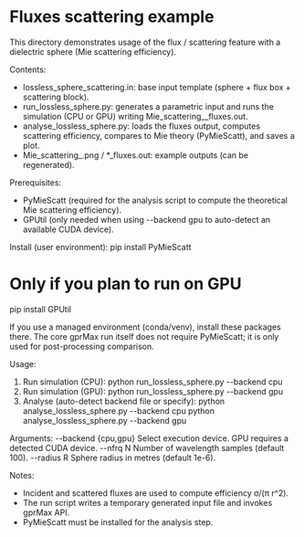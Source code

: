 Fluxes scattering example
==========================

This directory demonstrates usage of the flux / scattering feature with a dielectric sphere (Mie scattering efficiency).

Contents:
 - lossless_sphere_scattering.in: base input template (sphere + flux box + scattering block).
 - run_lossless_sphere.py: generates a parametric input and runs the simulation (CPU or GPU) writing Mie_scattering_<backend>_fluxes.out.
 - analyse_lossless_sphere.py: loads the fluxes output, computes scattering efficiency, compares to Mie theory (PyMieScatt), and saves a plot.
 - Mie_scattering_<backend>.png / *_fluxes.out: example outputs (can be regenerated).

Prerequisites:
 - PyMieScatt (required for the analysis script to compute the theoretical Mie scattering efficiency).
 - GPUtil (only needed when using --backend gpu to auto-detect an available CUDA device).

Install (user environment):
   pip install PyMieScatt
   # Only if you plan to run on GPU
   pip install GPUtil

If you use a managed environment (conda/venv), install these packages there. The core gprMax run itself does not require PyMieScatt; it is only used for post-processing comparison.

Usage:
 1. Run simulation (CPU):
    python run_lossless_sphere.py --backend cpu
 2. Run simulation (GPU):
    python run_lossless_sphere.py --backend gpu
 3. Analyse (auto-detect backend file or specify):
    python analyse_lossless_sphere.py --backend cpu
    python analyse_lossless_sphere.py --backend gpu

Arguments:
 --backend {cpu,gpu}  Select execution device. GPU requires a detected CUDA device.
 --nfrq N             Number of wavelength samples (default 100).
 --radius R           Sphere radius in metres (default 1e-6).

Notes:
 - Incident and scattered fluxes are used to compute efficiency σ/(π r^2).
 - The run script writes a temporary generated input file and invokes gprMax API.
 - PyMieScatt must be installed for the analysis step.
